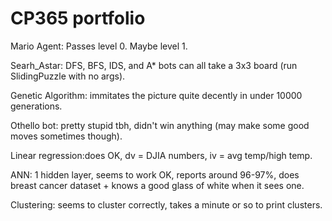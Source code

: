 # CP365 portfolio

Mario Agent: Passes level 0. Maybe level 1.

Searh_Astar:  DFS, BFS, IDS, and A* bots can all take a 3x3 board (run SlidingPuzzle with no args).

Genetic Algorithm: immitates the picture quite decently in under 10000 generations.

Othello bot: pretty stupid tbh, didn't win anything (may make some good moves sometimes though).

Linear regression:does OK,  dv = DJIA numbers, iv = avg temp/high temp.

ANN: 1 hidden layer, seems to work OK, reports around 96-97%, does breast cancer dataset + knows a good glass of white when it sees one.

Clustering: seems to cluster correctly, takes a minute or so to print clusters.




 














